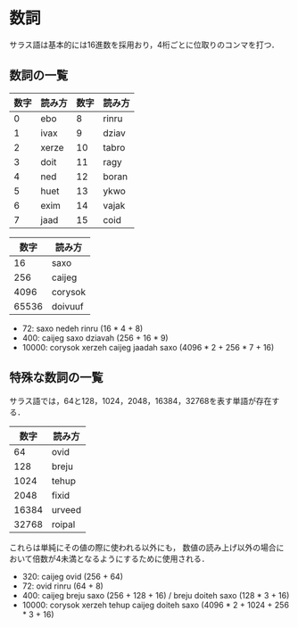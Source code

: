 # 数詞
サラス語は基本的には16進数を採用おり，4桁ごとに位取りのコンマを打つ．

## 数詞の一覧
| 数字 | 読み方 | 数字 | 読み方 |
|------|--------|------|--------|
| 0    | ebo    | 8    | rinru  |
| 1    | ivax   | 9    | dziav  |
| 2    | xerze  | 10   | tabro  |
| 3    | doit   | 11   | ragy   |
| 4    | ned    | 12   | boran  |
| 5    | huet   | 13   | ykwo   |
| 6    | exim   | 14   | vajak  |
| 7    | jaad   | 15   | coid   |

| 数字  | 読み方  |
|-------|---------|
| 16    | saxo    |
| 256   | caijeg  |
| 4096  | corysok |
| 65536 | doivuuf |
* 72: saxo nedeh rinru (16 * 4 + 8)
* 400: caijeg saxo dziavah (256 + 16 * 9)
* 10000: corysok xerzeh caijeg jaadah saxo (4096 * 2 + 256 * 7 + 16)

## 特殊な数詞の一覧
サラス語では，64と128，1024，2048，16384，32768を表す単語が存在する．

| 数字  | 読み方  |
|-------|---------|
| 64    | ovid    |
| 128   | breju   |
| 1024  | tehup   |
| 2048  | fixid   |
| 16384 | urveed  |
| 32768 | roipal  |

これらは単純にその値の際に使われる以外にも，
数値の読み上げ以外の場合において倍数が4未満となるようにするために使用される．
* 320: caijeg ovid (256 + 64)
* 72: ovid rinru (64 + 8)
* 400: caijeg breju saxo (256 + 128 + 16) / breju doiteh saxo (128 * 3 + 16)
* 10000: corysok xerzeh tehup caijeg doiteh saxo (4096 * 2 + 1024 + 256 * 3 + 16)
